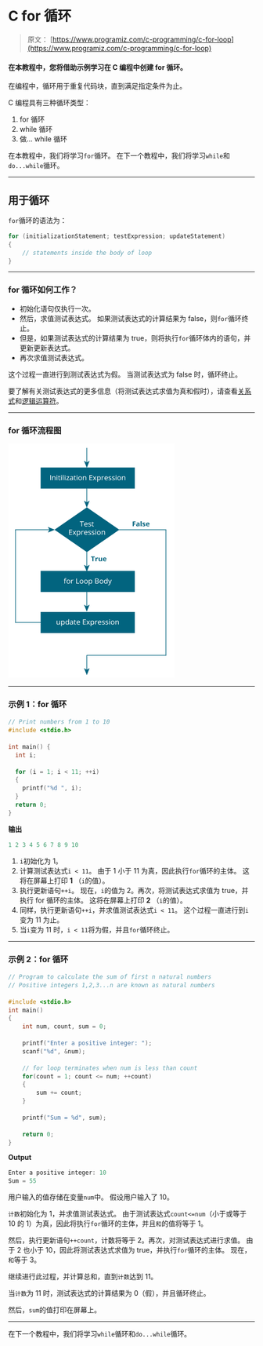 # C for 循环

> 原文： [https://www.programiz.com/c-programming/c-for-loop](https://www.programiz.com/c-programming/c-for-loop)

#### 在本教程中，您将借助示例学习在 C 编程中创建 for 循环。

在编程中，循环用于重复代码块，直到满足指定条件为止。

C 编程具有三种循环类型：

1.  for 循环
2.  while 循环
3.  做... while 循环

在本教程中，我们将学习`for`循环。 在下一个教程中，我们将学习`while`和`do...while`循环。

* * *

## 用于循环

`for`循环的语法为：

```c
for (initializationStatement; testExpression; updateStatement)
{
    // statements inside the body of loop
}
```

* * *

### for 循环如何工作？

*   初始化语句仅执行一次。
*   然后，求值测试表达式。 如果测试表达式的计算结果为 false，则`for`循环终止。
*   但是，如果测试表达式的计算结果为 true，则将执行`for`循环体内的语句，并更新更新表达式。
*   再次求值测试表达式。

这个过程一直进行到测试表达式为假。 当测试表达式为 false 时，循环终止。

要了解有关测试表达式的更多信息（将测试表达式求值为真和假时），请查看[关系式](/c-programming/c-operators#relational "C Relational operators")和[逻辑运算符](/c-programming/c-operators#logical "C logical operators")。

* * *

### for 循环流程图

![Flowchart of for loop in C programming](img/d797f14d22f5fa095adf7301bf280f52.png "for loop Flowchart")

* * *

### 示例 1：for 循环

```c
// Print numbers from 1 to 10
#include <stdio.h>

int main() {
  int i;

  for (i = 1; i < 11; ++i)
  {
    printf("%d ", i);
  }
  return 0;
} 
```

**输出**

```c
1 2 3 4 5 6 7 8 9 10
```

1.  `i`初始化为 1。
2.  计算测试表达式`i < 11`。 由于 1 小于 11 为真，因此执行`for`循环的主体。 这将在屏幕上打印 **1** （`i`的值）。
3.  执行更新语句`++i`。 现在，`i`的值为 2。再次，将测试表达式求值为 true，并执行 for 循环的主体。 这将在屏幕上打印 **2** （`i`的值）。
4.  同样，执行更新语句`++i`，并求值测试表达式`i < 11`。 这个过程一直进行到`i`变为 11 为止。
5.  当`i`变为 11 时，`i < 11`将为假，并且`for`循环终止。

* * *

### 示例 2：for 循环

```c
// Program to calculate the sum of first n natural numbers
// Positive integers 1,2,3...n are known as natural numbers

#include <stdio.h>
int main()
{
    int num, count, sum = 0;

    printf("Enter a positive integer: ");
    scanf("%d", &num);

    // for loop terminates when num is less than count
    for(count = 1; count <= num; ++count)
    {
        sum += count;
    }

    printf("Sum = %d", sum);

    return 0;
}
```

**Output**

```c
Enter a positive integer: 10
Sum = 55
```

用户输入的值存储在变量`num`中。 假设用户输入了 10。

`计数`初始化为 1，并求值测试表达式。 由于测试表达式`count<=num`（小于或等于 10 的 1）为真，因此将执行`for`循环的主体，并且`和`的值将等于 1。

然后，执行更新语句`++count`，计数将等于 2。再次，对测试表达式进行求值。 由于 2 也小于 10，因此将测试表达式求值为 true，并执行`for`循环的主体。 现在，`和`等于 3。

继续进行此过程，并计算总和，直到`计数`达到 11。

当`计数`为 11 时，测试表达式的计算结果为 0（假），并且循环终止。

然后，`sum`的值打印在屏幕上。

* * *

在下一个教程中，我们将学习`while`循环和`do...while`循环。